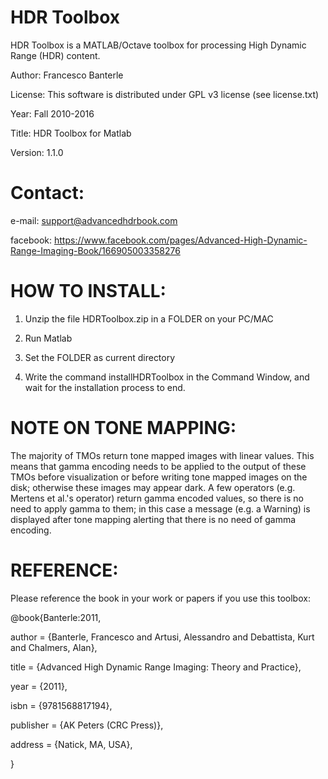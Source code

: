 HDR Toolbox
===========

HDR Toolbox is a MATLAB/Octave toolbox for processing High Dynamic Range (HDR) content.

Author: Francesco Banterle

License: This software is distributed under GPL v3 license (see license.txt)

Year: Fall 2010-2016

Title: HDR Toolbox for Matlab

Version: 1.1.0

Contact:
========
e-mail: support@advancedhdrbook.com

facebook: https://www.facebook.com/pages/Advanced-High-Dynamic-Range-Imaging-Book/166905003358276


HOW TO INSTALL:
===============
1) Unzip the file HDRToolbox.zip in a FOLDER on your PC/MAC

2) Run Matlab

3) Set the FOLDER as current directory

4) Write the command installHDRToolbox in the Command Window, and wait for the installation process to end.


NOTE ON TONE MAPPING:
=====================
The majority of TMOs return tone mapped images with linear values. This means that gamma encoding
needs to be applied to the output of these TMOs before visualization or before writing tone mapped images
 on the disk; otherwise these images may appear dark.
A few operators (e.g. Mertens et al.'s operator) return gamma encoded values,
so there is no need to apply gamma to them; in this case a message (e.g. a Warning) is displayed
after tone mapping alerting that there is no need of gamma encoding.


REFERENCE:
==========
Please reference the book in your work or papers if you use this toolbox:

@book{Banterle:2011,

author = {Banterle, Francesco and Artusi, Alessandro and Debattista, Kurt and Chalmers, Alan},

title = {Advanced High Dynamic Range Imaging: Theory and Practice},

year = {2011},

isbn = {9781568817194},

publisher = {AK Peters (CRC Press)},

address = {Natick, MA, USA},

}

